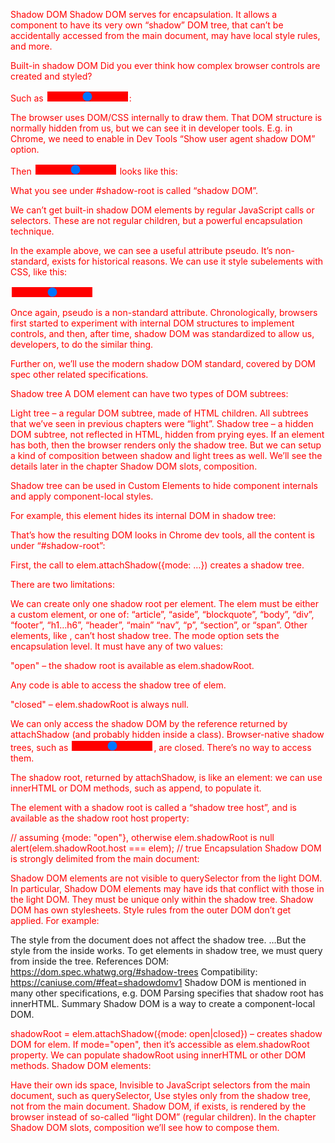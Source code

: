 Shadow DOM
Shadow DOM serves for encapsulation. It allows a component to have its very own “shadow” DOM tree, that can’t be accidentally accessed from the main document, may have local style rules, and more.

Built-in shadow DOM
Did you ever think how complex browser controls are created and styled?

Such as <input type="range">:



The browser uses DOM/CSS internally to draw them. That DOM structure is normally hidden from us, but we can see it in developer tools. E.g. in Chrome, we need to enable in Dev Tools “Show user agent shadow DOM” option.

Then <input type="range"> looks like this:


What you see under #shadow-root is called “shadow DOM”.

We can’t get built-in shadow DOM elements by regular JavaScript calls or selectors. These are not regular children, but a powerful encapsulation technique.

In the example above, we can see a useful attribute pseudo. It’s non-standard, exists for historical reasons. We can use it style subelements with CSS, like this:

<style>
/* make the slider track red */
input::-webkit-slider-runnable-track {
  background: red;
}
</style>

<input type="range">

Once again, pseudo is a non-standard attribute. Chronologically, browsers first started to experiment with internal DOM structures to implement controls, and then, after time, shadow DOM was standardized to allow us, developers, to do the similar thing.

Further on, we’ll use the modern shadow DOM standard, covered by DOM spec other related specifications.

Shadow tree
A DOM element can have two types of DOM subtrees:

Light tree – a regular DOM subtree, made of HTML children. All subtrees that we’ve seen in previous chapters were “light”.
Shadow tree – a hidden DOM subtree, not reflected in HTML, hidden from prying eyes.
If an element has both, then the browser renders only the shadow tree. But we can setup a kind of composition between shadow and light trees as well. We’ll see the details later in the chapter Shadow DOM slots, composition.

Shadow tree can be used in Custom Elements to hide component internals and apply component-local styles.

For example, this <show-hello> element hides its internal DOM in shadow tree:

<script>
customElements.define('show-hello', class extends HTMLElement {
  connectedCallback() {
    const shadow = this.attachShadow({mode: 'open'});
    shadow.innerHTML = `<p>
      Hello, ${this.getAttribute('name')}
    </p>`;
  }
});
</script>

<show-hello name="John"></show-hello>

That’s how the resulting DOM looks in Chrome dev tools, all the content is under “#shadow-root”:


First, the call to elem.attachShadow({mode: …}) creates a shadow tree.

There are two limitations:

We can create only one shadow root per element.
The elem must be either a custom element, or one of: “article”, “aside”, “blockquote”, “body”, “div”, “footer”, “h1…h6”, “header”, “main” “nav”, “p”, “section”, or “span”. Other elements, like <img>, can’t host shadow tree.
The mode option sets the encapsulation level. It must have any of two values:

"open" – the shadow root is available as elem.shadowRoot.

Any code is able to access the shadow tree of elem.

"closed" – elem.shadowRoot is always null.

We can only access the shadow DOM by the reference returned by attachShadow (and probably hidden inside a class). Browser-native shadow trees, such as <input type="range">, are closed. There’s no way to access them.

The shadow root, returned by attachShadow, is like an element: we can use innerHTML or DOM methods, such as append, to populate it.

The element with a shadow root is called a “shadow tree host”, and is available as the shadow root host property:

// assuming {mode: "open"}, otherwise elem.shadowRoot is null
alert(elem.shadowRoot.host === elem); // true
Encapsulation
Shadow DOM is strongly delimited from the main document:

Shadow DOM elements are not visible to querySelector from the light DOM. In particular, Shadow DOM elements may have ids that conflict with those in the light DOM. They must be unique only within the shadow tree.
Shadow DOM has own stylesheets. Style rules from the outer DOM don’t get applied.
For example:





























<style>
  /* document style won't apply to the shadow tree inside #elem (1) */
  p { color: red; }
</style>

<div id="elem"></div>

<script>
  elem.attachShadow({mode: 'open'});
    // shadow tree has its own style (2)
  elem.shadowRoot.innerHTML = `
    <style> p { font-weight: bold; } </style>
    <p>Hello, John!</p>
  `;

  // <p> is only visible from queries inside the shadow tree (3)
  alert(document.querySelectorAll('p').length); // 0
  alert(elem.shadowRoot.querySelectorAll('p').length); // 1
</script>
The style from the document does not affect the shadow tree.
…But the style from the inside works.
To get elements in shadow tree, we must query from inside the tree.
References
DOM: https://dom.spec.whatwg.org/#shadow-trees
Compatibility: https://caniuse.com/#feat=shadowdomv1
Shadow DOM is mentioned in many other specifications, e.g. DOM Parsing specifies that shadow root has innerHTML.
Summary
Shadow DOM is a way to create a component-local DOM.

shadowRoot = elem.attachShadow({mode: open|closed}) – creates shadow DOM for elem. If mode="open", then it’s accessible as elem.shadowRoot property.
We can populate shadowRoot using innerHTML or other DOM methods.
Shadow DOM elements:

Have their own ids space,
Invisible to JavaScript selectors from the main document, such as querySelector,
Use styles only from the shadow tree, not from the main document.
Shadow DOM, if exists, is rendered by the browser instead of so-called “light DOM” (regular children). In the chapter Shadow DOM slots, composition we’ll see how to compose them.